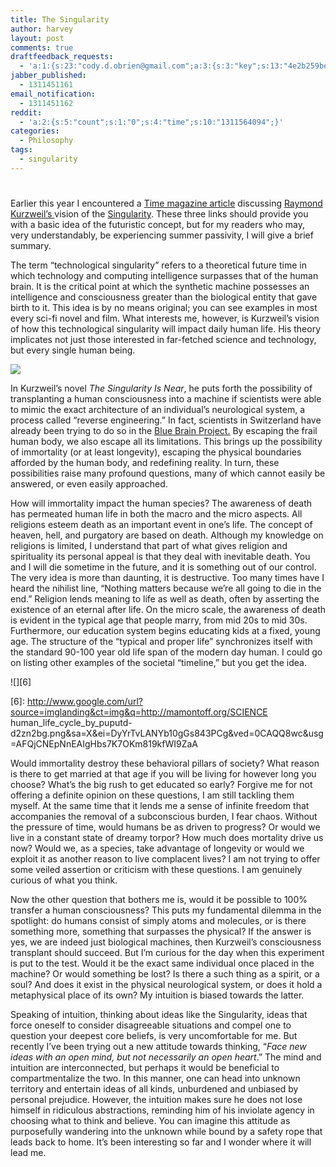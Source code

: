 ```yaml
---
title: The Singularity
author: harvey
layout: post
comments: true
draftfeedback_requests:
  - 'a:1:{s:23:"cody.d.obrien@gmail.com";a:3:{s:3:"key";s:13:"4e2b259bee782";s:4:"time";s:10:"1311450523";s:7:"user_id";s:8:"24387590";}}'
jabber_published:
  - 1311451161
email_notification:
  - 1311451162
reddit:
  - 'a:2:{s:5:"count";s:1:"0";s:4:"time";s:10:"1311564094";}'
categories:
  - Philosophy
tags:
  - singularity
---
```

# 

Earlier this year I encountered a [Time magazine article][1] discussing [Raymond Kurzweil’s ][2]vision of the [Singularity][3]. These three links should provide you with a basic idea of the futuristic concept, but for my readers who may, very understandably, be experiencing summer passivity, I will give a brief summary.

 [1]: http://www.time.com/time/magazine/article/0,9171,2048299,00.html
 [2]: http://en.wikipedia.org/wiki/Ray_Kurzweil
 [3]: http://en.wikipedia.org/wiki/Technological_singularity

The term “technological singularity” refers to a theoretical future time in which technology and computing intelligence surpasses that of the human brain. It is the critical point at which the synthetic machine possesses an intelligence and consciousness greater than the biological entity that gave birth to it. This idea is by no means original; you can see examples in most every sci-fi novel and film. What interests me, however, is Kurzweil’s vision of how this technological singularity will impact daily human life. His theory implicates not just those interested in far-fetched science and technology, but every single human being.

![][4]

 [4]: http://www.google.com/url?source=imglanding&ct=img&q=http://deathreferencedesk.org/wp-content/uploads/2010/06/ieee-spectrum-technological-singularity-thumb.png&sa=X&ei=YyUrTqyQGqXw0gG17YmOCw&ved=0CAQQ8wc&usg=AFQjCNHIaKpDviKPZGnL4JyE-SrAfAyGLg

In Kurzweil’s novel *The Singularity Is Near*, he puts forth the possibility of transplanting a human consciousness into a machine if scientists were able to mimic the exact architecture of an individual’s neurological system, a process called “reverse engineering.” In fact, scientists in Switzerland have already been trying to do so in the [Blue Brain Project.][5] By escaping the frail human body, we also escape all its limitations. This brings up the possibility of immortality (or at least longevity), escaping the physical boundaries afforded by the human body, and redefining reality. In turn, these possibilities raise many profound questions, many of which cannot easily be answered, or even easily approached.

 [5]: http://en.wikipedia.org/wiki/Blue_Brain_Project

How will immortality impact the human species? The awareness of death has permeated human life in both the macro and the micro aspects. All religions esteem death as an important event in one’s life. The concept of heaven, hell, and purgatory are based on death. Although my knowledge on religions is limited, I understand that part of what gives religion and spirituality its personal appeal is that they deal with inevitable death. You and I will die sometime in the future, and it is something out of our control. The very idea is more than daunting, it is destructive. Too many times have I heard the nihilist line, “Nothing matters because we’re all going to die in the end.” Religion lends meaning to life as well as death, often by asserting the existence of an eternal after life. On the micro scale, the awareness of death is evident in the typical age that people marry, from mid 20s to mid 30s. Furthermore, our education system begins educating kids at a fixed, young age. The structure of the “typical and proper life” synchronizes itself with the standard 90-100 year old life span of the modern day human. I could go on listing other examples of the societal “timeline,” but you get the idea.

![][6]

 [6]: http://www.google.com/url?source=imglanding&ct=img&q=http://mamontoff.org/SCIENCE human_life_cycle_by_puputd-d2zn2bg.png&sa=X&ei=DyYrTvLANYb10gGs843PCg&ved=0CAQQ8wc&usg=AFQjCNEpNnEAIgHbs7K7OKm819kfWI9ZaA

Would immortality destroy these behavioral pillars of society? What reason is there to get married at that age if you will be living for however long you choose? What’s the big rush to get educated so early? Forgive me for not offering a definite opinion on these questions, I am still tackling them myself. At the same time that it lends me a sense of infinite freedom that accompanies the removal of a subconscious burden, I fear chaos. Without the pressure of time, would humans be as driven to progress? Or would we live in a constant state of dreamy torpor? How much does mortality drive us now? Would we, as a species, take advantage of longevity or would we exploit it as another reason to live complacent lives? I am not trying to offer some veiled assertion or criticism with these questions. I am genuinely curious of what you think.

Now the other question that bothers me is, would it be possible to 100% transfer a human consciousness? This puts my fundamental dilemma in the spotlight: do humans consist of simply atoms and molecules, or is there something more, something that surpasses the physical? If the answer is yes, we are indeed just biological machines, then Kurzweil’s consciousness transplant should succeed. But I’m curious for the day when this experiment is put to the test. Would it be the exact same individual once placed in the machine? Or would something be lost? Is there a such thing as a spirit, or a soul? And does it exist in the physical neurological system, or does it hold a metaphysical place of its own? My intuition is biased towards the latter.

Speaking of intuition, thinking about ideas like the Singularity, ideas that force oneself to consider disagreeable situations and compel one to question your deepest core beliefs, is very uncomfortable for me. But recently I’ve been trying out a new attitude towards thinking, “*Face new ideas with an open mind, but not necessarily an open heart*.” The mind and intuition are interconnected, but perhaps it would be beneficial to compartmentalize the two. In this manner, one can head into unknown territory and entertain ideas of all kinds, unburdened and unbiased by personal prejudice. However, the intuition makes sure he does not lose himself in ridiculous abstractions, reminding him of his inviolate agency in choosing what to think and believe. You can imagine this attitude as purposefully wandering into the unknown while bound by a safety rope that leads back to home. It’s been interesting so far and I wonder where it will lead me.
